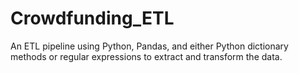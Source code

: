 # Crowdfunding_ETL
An ETL pipeline using Python, Pandas, and either Python dictionary methods or regular expressions to extract and transform the data.
